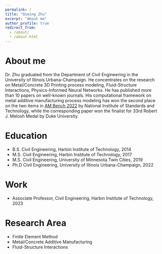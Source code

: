 ```yaml
---
permalink: /
title: "Qiming Zhu"
excerpt: "About me"
author_profile: true
redirect_from: 
  - /about/
  - /about.html
---
```

About me
======
Dr. Zhu graduated from the Department of Civil Engineering in the University of Illinois Urbana-Champaign. He concentrates on the research on Metal/Concrete 3D Printing process modeling, Fluid-Structure Interactions, Physics-Informed Neural Networks. He has published more than 10 papers on well-known journals. His computational framework on metal additive manufacturing process modeling has won the second place on the two items in [AM Bench 2022](https://www.nist.gov/ambench/am-bench-2022-challenge-submissions-and-awards) by National Institute of Standards and Technology, while the corresponding paper won the finalist for 33rd Robert J. Melosh Medal by Duke University.

Education
======
* B.S. Civil Engineering, Harbin Institute of Technology,           2014
* M.S. Civil Engineering, Harbin Institute of Technology,           2017
* M.S. Civil Engineering, University of Minnesota Twin Cities,      2019
* Ph.D Civil Engineering, University of Illinois Urbana-Champaign,  2022

Work
======
* Associate Professor, Civil Engineering, Harbin Institute of Technology, 2023

Research Area
======
* Finite Element Method
* Metal/Concrete Additive Manufacturing
* Fluid-Structure Interactions
